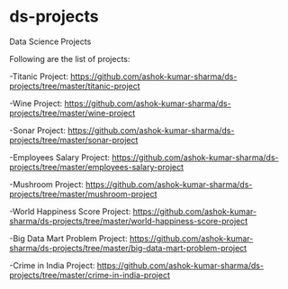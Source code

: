 # ds-projects
Data Science Projects

Following are the list of projects:

  -Titanic Project: https://github.com/ashok-kumar-sharma/ds-projects/tree/master/titanic-project
  
  -Wine Project: https://github.com/ashok-kumar-sharma/ds-projects/tree/master/wine-project
  
  -Sonar Project: https://github.com/ashok-kumar-sharma/ds-projects/tree/master/sonar-project
  
  -Employees Salary Project: https://github.com/ashok-kumar-sharma/ds-projects/tree/master/employees-salary-project
  
  -Mushroom Project: https://github.com/ashok-kumar-sharma/ds-projects/tree/master/mushroom-project
  
  -World Happiness Score Project: https://github.com/ashok-kumar-sharma/ds-projects/tree/master/world-happiness-score-project

  -Big Data Mart Problem Project: https://github.com/ashok-kumar-sharma/ds-projects/tree/master/big-data-mart-problem-project
  
  -Crime in India Project: https://github.com/ashok-kumar-sharma/ds-projects/tree/master/crime-in-india-project
